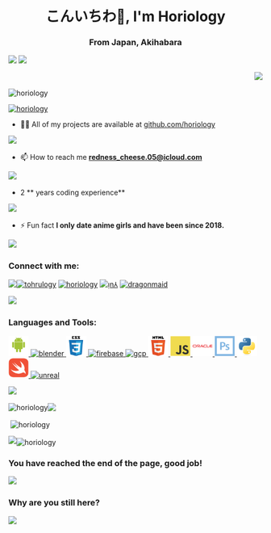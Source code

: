 <h1 align="center">こんいちわ👋, I'm Horiology</h1>
<h3 align="center">From Japan, Akihabara</h3>
<img src= "https://user-images.githubusercontent.com/84009428/133952041-064f34ab-1b77-4a72-8ede-a4dbd873ba08.gif">

<img src= "https://user-images.githubusercontent.com/84009428/133951457-bb50b72c-b2b6-4909-9f5e-e41c4c4e4925.gif">

<p align="right"> <img src="https://user-images.githubusercontent.com/84009428/133953749-cb37519e-fb15-422f-8f4e-d24dacd83dff.gif">




<p align="left"> <img src="https://komarev.com/ghpvc/?username=horiology&label=Profile%20views&color=0e75b6&style=flat" alt="horiology" /> </p>

<p align="left"> <a href="https://github.com/ryo-ma/github-profile-trophy"><img src="https://github-profile-trophy.vercel.app/?username=horiology" alt="horiology" /></a> </p>

- 👨‍💻 All of my projects are available at [github.com/horiology](github.com/horiology)

<img src= "https://user-images.githubusercontent.com/84009428/133953633-94006cf8-1007-4650-8f01-026f694a33a7.gif">

- 📫 How to reach me **redness_cheese.05@icloud.com**

<img src= "https://user-images.githubusercontent.com/84009428/133957662-30600af2-2a79-448a-b8f9-3a21a7d75fb6.gif">

- 2 ** years coding experience**
<img src= "https://user-images.githubusercontent.com/84009428/133959068-bd9a49f1-3d51-40d4-85b1-cc773283a410.gif">


- ⚡ Fun fact **I only date anime girls and have been since 2018.**
<img src= "https://c.tenor.com/ffwNjCo-P4wAAAAC/dragon-maid-tohru.gif">

<h3 align="left">Connect with me:</h3>
<img src= "https://user-images.githubusercontent.com/84009428/133954135-357943f5-d014-43a6-9888-5d27a947ad52.gif"

<p align="left">
<a href="https://twitter.com/tohrulogy" target="blank"><img align="center" src="https://raw.githubusercontent.com/rahuldkjain/github-profile-readme-generator/master/src/images/icons/Social/twitter.svg" alt="tohrulogy" height="30" width="40" /></a>
<a href="https://stackoverflow.com/users/horiology" target="blank"><img align="center" src="https://raw.githubusercontent.com/rahuldkjain/github-profile-readme-generator/master/src/images/icons/Social/stack-overflow.svg" alt="horiology" height="30" width="40" /></a>
<a href="https://youtube.com/channel/UC5Dc6LnylBE7WJnhYDsv8rg" target="blank"><img align="center" src="https://raw.githubusercontent.com/rahuldkjain/github-profile-readme-generator/master/src/images/icons/Social/youtube.svg" alt="ᴉn⅄" height="30" width="40" /></a>
<a href="https://discord.gg/dragonmaid" target="blank"><img align="center" src="https://raw.githubusercontent.com/rahuldkjain/github-profile-readme-generator/master/src/images/icons/Social/discord.svg" alt="dragonmaid" height="30" width="40" /></a>
</p>
<img src= "https://user-images.githubusercontent.com/84009428/133954203-1e02bac5-52ca-43cf-843c-68ef569a5edd.gif">

<h3 align="left">Languages and Tools:</h3>
<p align="left"> <a href="https://developer.android.com" target="_blank"> <img src="https://raw.githubusercontent.com/devicons/devicon/master/icons/android/android-original-wordmark.svg" alt="android" width="40" height="40"/> </a> <a href="https://www.blender.org/" target="_blank"> <img src="https://download.blender.org/branding/community/blender_community_badge_white.svg" alt="blender" width="40" height="40"/> </a> <a href="https://www.w3schools.com/css/" target="_blank"> <img src="https://raw.githubusercontent.com/devicons/devicon/master/icons/css3/css3-original-wordmark.svg" alt="css3" width="40" height="40"/> </a> <a href="https://firebase.google.com/" target="_blank"> <img src="https://www.vectorlogo.zone/logos/firebase/firebase-icon.svg" alt="firebase" width="40" height="40"/> </a> <a href="https://cloud.google.com" target="_blank"> <img src="https://www.vectorlogo.zone/logos/google_cloud/google_cloud-icon.svg" alt="gcp" width="40" height="40"/> </a> <a href="https://www.w3.org/html/" target="_blank"> <img src="https://raw.githubusercontent.com/devicons/devicon/master/icons/html5/html5-original-wordmark.svg" alt="html5" width="40" height="40"/> </a> <a href="https://developer.mozilla.org/en-US/docs/Web/JavaScript" target="_blank"> <img src="https://raw.githubusercontent.com/devicons/devicon/master/icons/javascript/javascript-original.svg" alt="javascript" width="40" height="40"/> </a> <a href="https://www.oracle.com/" target="_blank"> <img src="https://raw.githubusercontent.com/devicons/devicon/master/icons/oracle/oracle-original.svg" alt="oracle" width="40" height="40"/> </a> <a href="https://www.photoshop.com/en" target="_blank"> <img src="https://raw.githubusercontent.com/devicons/devicon/master/icons/photoshop/photoshop-line.svg" alt="photoshop" width="40" height="40"/> </a> <a href="https://www.python.org" target="_blank"> <img src="https://raw.githubusercontent.com/devicons/devicon/master/icons/python/python-original.svg" alt="python" width="40" height="40"/> </a> <a href="https://developer.apple.com/swift/" target="_blank"> <img src="https://raw.githubusercontent.com/devicons/devicon/master/icons/swift/swift-original.svg" alt="swift" width="40" height="40"/> </a> <a href="https://unrealengine.com/" target="_blank"> <img src="https://raw.githubusercontent.com/kenangundogan/fontisto/036b7eca71aab1bef8e6a0518f7329f13ed62f6b/icons/svg/brand/unreal-engine.svg" alt="unreal" width="40" height="40"/> </a> </p>
<img src= "https://user-images.githubusercontent.com/84009428/133954312-a1f779dc-91d4-46c2-9798-fe50e99c5bf5.gif">

<p><img align="left" src="https://github-readme-stats.vercel.app/api/top-langs?username=horiology&show_icons=true&locale=en&layout=compact" alt="horiology" /></p>
<img src= "https://64.media.tumblr.com/40ee23c376ffe0f6958f8a4401187f07/tumblr_optvjapqQe1uz6bnko1_500.gif">
<p>&nbsp;<img align="center" src="https://github-readme-stats.vercel.app/api?username=horiology&show_icons=true&locale=en" alt="horiology" /></p>
<img src= "https://user-images.githubusercontent.com/84009428/133954421-55aa232c-6662-47c1-9b4d-c69b4fd854da.gif"

<p><img align="center" src="https://github-readme-streak-stats.herokuapp.com/?user=horiology&" alt="horiology" /></p>

<h3> You have reached the end of the page, good job!</h3>
<img src= "https://user-images.githubusercontent.com/84009428/133957555-7b5dcbd4-7ed4-4e8d-a5a1-5a85dd2da57a.gif">

<h3> Why are you still here?</h3>
<img src= "https://user-images.githubusercontent.com/84009428/133958854-12b376e7-f82b-4529-8381-bf1968cff88f.gif">


